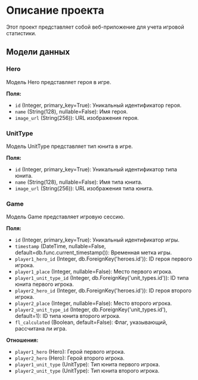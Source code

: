 # Описание проекта

Этот проект представляет собой веб-приложение для учета игровой статистики.

## Модели данных

### Hero

Модель Hero представляет героя в игре.

**Поля:**

*   `id` (Integer, primary\_key=True): Уникальный идентификатор героя.
*   `name` (String(128), nullable=False): Имя героя.
*   `image_url` (String(256)): URL изображения героя.

### UnitType

Модель UnitType представляет тип юнита в игре.

**Поля:**

*   `id` (Integer, primary\_key=True): Уникальный идентификатор типа юнита.
*   `name` (String(128), nullable=False): Имя типа юнита.
*   `image_url` (String(256)): URL изображения типа юнита.

### Game

Модель Game представляет игровую сессию.

**Поля:**

*   `id` (Integer, primary\_key=True): Уникальный идентификатор игры.
*   `timestamp` (DateTime, nullable=False, default=db.func.current\_timestamp()): Временная метка игры.
*   `player1_hero_id` (Integer, db.ForeignKey('heroes.id')): ID героя первого игрока.
*   `player1_place` (Integer, nullable=False): Место первого игрока.
*   `player1_unit_type_id` (Integer, db.ForeignKey('unit_types.id')): ID типа юнита первого игрока.
*   `player2_hero_id` (Integer, db.ForeignKey('heroes.id')): ID героя второго игрока.
*   `player2_place` (Integer, nullable=False): Место второго игрока.
*   `player2_unit_type_id` (Integer, db.ForeignKey('unit_types.id'), default=1): ID типа юнита второго игрока.
*   `fl_calculated` (Boolean, default=False): Флаг, указывающий, рассчитана ли игра.

**Отношения:**

*   `player1_hero` (Hero): Герой первого игрока.
*   `player2_hero` (Hero): Герой второго игрока.
*   `player1_unit_type` (UnitType): Тип юнита первого игрока.
*   `player2_unit_type` (UnitType): Тип юнита второго игрока.